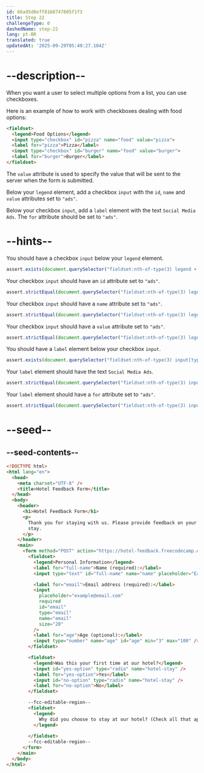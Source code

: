 ```yaml
---
id: 66a95d0eff8168747805f1f3
title: Step 22
challengeType: 0
dashedName: step-22
lang: pt-BR
translated: true
updatedAt: '2025-09-29T05:49:27.104Z'
---
```


# --description--

When you want a user to select multiple options from a list, you can use checkboxes. 

Here is an example of how to work with checkboxes dealing with food options:

```html
<fieldset>
  <legend>Food Options</legend>
  <input type="checkbox" id="pizza" name="food" value="pizza">
  <label for="pizza">Pizza</label>
  <input type="checkbox" id="burger" name="food" value="burger">
  <label for="burger">Burger</label>
</fieldset>
```

The `value` attribute is used to specify the value that will be sent to the server when the form is submitted.

Below your `legend` element, add a checkbox `input` with the `id`, `name` and `value` attributes set to `"ads"`.

Below your checkbox `input`, add a `label` element with the text `Social Media Ads`. The `for` attribute should be set to `"ads"`.

# --hints--

You should have a checkbox `input` below your `legend` element.

```js
assert.exists(document.querySelector("fieldset:nth-of-type(3) legend + input[type='checkbox']"));
```

Your checkbox `input` should have an `id` attribute set to `"ads"`.

```js
assert.strictEqual(document.querySelector("fieldset:nth-of-type(3) legend + input[type='checkbox']")?.id, "ads");
```

Your checkbox `input` should have a `name` attribute set to `"ads"`.

```js
assert.strictEqual(document.querySelector("fieldset:nth-of-type(3) legend + input[type='checkbox']")?.name, "ads");
```

Your checkbox `input` should have a `value` attribute set to `"ads"`.

```js
assert.strictEqual(document.querySelector("fieldset:nth-of-type(3) legend + input[type='checkbox']")?.value, "ads");
```

You should have a `label` element below your checkbox `input`.

```js
assert.exists(document.querySelector("fieldset:nth-of-type(3) input[type='checkbox'] + label"));
```

Your `label` element should have the text `Social Media Ads`.

```js
assert.strictEqual(document.querySelector("fieldset:nth-of-type(3) input[type='checkbox'] + label")?.textContent?.trim(), "Social Media Ads");
```

Your `label` element should have a `for` attribute set to `"ads"`.

```js
assert.strictEqual(document.querySelector("fieldset:nth-of-type(3) input[type='checkbox'] + label")?.getAttribute("for"), "ads");
```

# --seed--

## --seed-contents--

```html
<!DOCTYPE html>
<html lang="en">
  <head>
    <meta charset="UTF-8" />
    <title>Hotel Feedback Form</title>
  </head>
  <body>
    <header>
      <h1>Hotel Feedback Form</h1>
      <p>
        Thank you for staying with us. Please provide feedback on your recent
        stay.
      </p>
    </header>
    <main>
      <form method="POST" action="https://hotel-feedback.freecodecamp.org">
        <fieldset>
          <legend>Personal Information</legend>
          <label for="full-name">Name (required):</label>
          <input type="text" id="full-name" name="name" placeholder="Ex. John Doe" required size="20">

          <label for="email">Email address (required):</label>
          <input
            placeholder="example@email.com"
            required
            id="email"
            type="email"
            name="email"
            size="20"
          />
          <label for="age">Age (optional):</label>
          <input type="number" name="age" id="age" min="3" max="100" />
        </fieldset>

        <fieldset>
          <legend>Was this your first time at our hotel?</legend>
          <input id="yes-option" type="radio" name="hotel-stay" />
          <label for="yes-option">Yes</label>
          <input id="no-option" type="radio" name="hotel-stay" />
          <label for="no-option">No</label>
        </fieldset>

        --fcc-editable-region--
        <fieldset>
          <legend>
            Why did you choose to stay at our hotel? (Check all that apply)
          </legend>
          
        </fieldset>
        --fcc-editable-region--
      </form>
    </main>
  </body>
</html>
```
